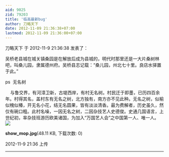 ```yaml
---
aid: 9025
zid: 79203
title: '临高最新bug'
author: 刀略天下
date: 2012-11-09 21:36:38+07:00
lastmod: 2012-11-09 21:36:00+07:00
---
```


刀略天下 于 2012-11-9 21:36:38 发表了：

吴桥老县城在城关镇桑园是在解放后成为县城的，明代时那里还是一大片桑树林吧，叫桑儿园，隶属德州府。吴桥县志记载：“桑儿园，州北七十里。良店水驿置于此。”

ps  无名树

    与鲁交界，有河漳卫新，古堤西岸，有村无名树。村民迁于即墨，已历四百余年。村得其名，盖村东有无名之树，北方独有，南方亦不见此种。无名之树，似榆似槐似椿，开无名小花，结无名圆果，皆有淡淡清香。最为费解者，历史虽久，然仅有碗口粗。此村名噪，一因无名之树，二因杂技艺人史德俊。史通几国语言，上世纪初，率杂技班游历欧美诸国，为加入“万国艺人会”之中国第一人、唯一人。![](https://cdn.jsdelivr.net/gh/lzjluzijie/beichao@main/static/img/213628lllovk8b8hlorhmb.jpg)



**show\_mop.jpg**(48.11 KB, 下载次数: 0)



2012-11-9 21:36 上传

---------

